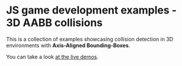 # JS game development examples - 3D AABB collisions

This is a collection of examples showcasing collision detection in 3D environments with **Axis-Aligned Bounding-Boxes**.

You can take a look [at the live demos](http://mozdevs.github.io/gamedev-js-3d-aabb/).

